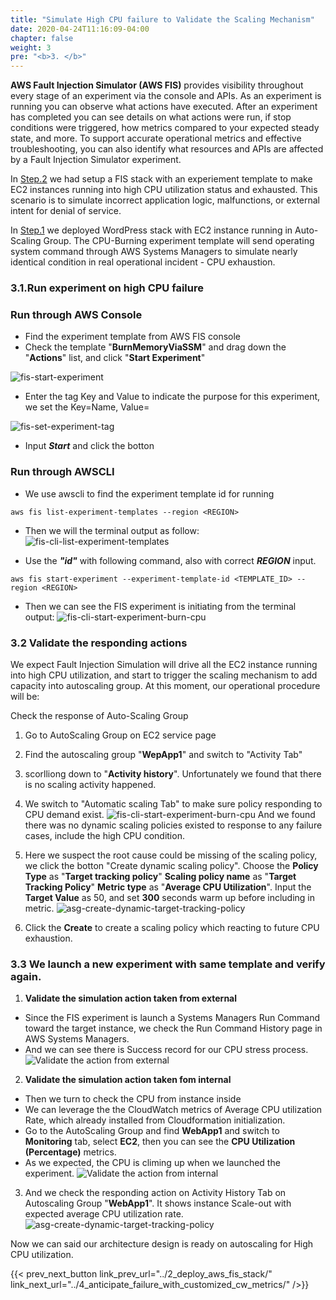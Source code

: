 ```yaml
---
title: "Simulate High CPU failure to Validate the Scaling Mechanism"
date: 2020-04-24T11:16:09-04:00
chapter: false
weight: 3
pre: "<b>3. </b>"
---
```



**AWS Fault Injection Simulator (AWS FIS)** provides visibility throughout every stage of an experiment via the console and APIs. As an experiment is running you can observe what actions have executed. After an experiment has completed you can see details on what actions were run, if stop conditions were triggered, how metrics compared to your expected steady state, and more. To support accurate operational metrics and effective troubleshooting, you can also identify what resources and APIs are affected by a Fault Injection Simulator experiment.

In [Step.2](../2_deploy_aws_fis_stack/) we had setup a FIS stack with an experiement template to make EC2 instances running into high CPU utilization status and exhausted. This scenario is to simulate incorrect application logic, malfunctions, or external intent for denial of service. 

In [Step.1](../1_deploy_sample_application_environment/) we deployed WordPress stack with EC2 instance running in Auto-Scaling Group. The CPU-Burning experiment template will send operating system command through AWS Systems Managers to simulate nearly identical condition in real operational incident - CPU exhaustion. 


### 3.1.Run experiment on high CPU failure

### Run through AWS Console

- Find the experiment template from AWS FIS console
- Check the template "**BurnMemoryViaSSM**" and drag down the "**Actions**"
list, and click "**Start Experiment**"

![fis-start-experiment](/Operations/200_Anticipate_failure_with_fault_injection_simulator/Images/session3-fis-start-experiment.png)

- Enter the tag Key and Value to indicate the purpose for this experiment, we set the Key=Name, Value=

![fis-set-experiment-tag](/Operations/200_Anticipate_failure_with_fault_injection_simulator/Images/session3-fis-set-experiment-tag.png)

- Input ***Start*** and click the botton


### Run through AWSCLI

- We use awscli to find the experiment template id for running
```
aws fis list-experiment-templates --region <REGION>
```
- Then we will the terminal output as follow:
![fis-cli-list-experiment-templates](/Operations/200_Anticipate_failure_with_fault_injection_simulator/Images/session3-fis-cli-list-experiment-templates.png)

- Use the ***"id"*** with following command, also with correct ***REGION*** input.
```
aws fis start-experiment --experiment-template-id <TEMPLATE_ID> --region <REGION>
```
- Then we can see the FIS experiment is initiating from the terminal output:
![fis-cli-start-experiment-burn-cpu](/Operations/200_Anticipate_failure_with_fault_injection_simulator/Images/session3-fis-cli-start-experiment-burn-cpu.png)

### 3.2 Validate the responding actions 

We expect Fault Injection Simulation will drive all the EC2 instance running into high CPU utilization, and start to trigger the scaling mechanism to add capacity into autoscaling group. At this moment, our operational procedure will be:

 Check the response of Auto-Scaling Group

 1. Go to AutoScaling Group on EC2 service page

 2. Find the autoscaling group "**WepApp1**" and switch to "Activity Tab"

 3. scorlliong down to "**Activity history**". Unfortunately we found that there is no scaling activity happened. 

 4. We switch to "Automatic scaling Tab" to make sure policy responding to CPU demand exist. 
![fis-cli-start-experiment-burn-cpu](/Operations/200_Anticipate_failure_with_fault_injection_simulator/Images/session3-asg-has-no-policy.png)
 And we found there was no dynamic scaling policies existed to response to any failure cases, include the high CPU condition. 

 5. Here we suspect the root cause could be missing of the scaling policy, we click the botton "Create dynamic scaling policy".
 Choose the **Policy Type** as "**Target tracking policy**"
    **Scaling policy name** as "**Target Tracking Policy**"
    **Metric type** as "**Average CPU Utilization**". 
    Input the **Target Value** as 50, and set **300** seconds warm up before including in metric. 
![asg-create-dynamic-target-tracking-policy](/Operations/200_Anticipate_failure_with_fault_injection_simulator/Images/session3-asg-create-dynamic-target-tracking-policy.png)

 8. Click the **Create** to create a scaling policy which reacting to future CPU exhaustion.

### 3.3 We launch a new experiment with same template and verify again.

 1. **Validate the simulation action taken from external**
 * Since the FIS experiment is launch a Systems Managers Run Command toward the target instance, we check the Run Command History page in AWS Systems Managers.
 * And we can see there is Success record for our CPU stress process. 
 ![Validate the action from external](/Operations/200_Anticipate_failure_with_fault_injection_simulator/Images/session3-validate-action-external.png)
 2. **Validate the simulation action taken fom internal** 
 * Then we turn to check the CPU from instance inside
 * We can leverage the the CloudWatch metrics of Average CPU utilization Rate, which already installed from Cloudformation initialization. 
 * Go to the AutoScaling Group and find **WebApp1** and switch to **Monitoring** tab, select **EC2**, then you can see the **CPU Utilization (Percentage)** metrics.
 * As we expected, the CPU is climing up when we launched the experiment.
![Validate the action from internal](/Operations/200_Anticipate_failure_with_fault_injection_simulator/Images/session3-validate-action-internal.png)

 3. And we check the responding action on Activity History Tab on Autoscaling Group "**WebApp1**". It shows instance Scale-out with expected average CPU utilization rate. 
![asg-create-dynamic-target-tracking-policy](/Operations/200_Anticipate_failure_with_fault_injection_simulator/Images/session3-asg-history-scale-out-high-cpu.png)


Now we can said our architecture design is ready on autoscaling for High CPU utilization. 

{{< prev_next_button link_prev_url="../2_deploy_aws_fis_stack/" link_next_url="../4_anticipate_failure_with_customized_cw_metrics/" />}}
